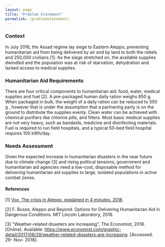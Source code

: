 ```yaml
---
layout: page
title: "Problem Statement"
permalink: /problemstatement/
---
```

### Context
In July 2016, the Assad regime lay siege to Eastern Aleppo, preventing humanitarian aid from being delivered by air and by land to both the rebels and 250,000 civilians [1]. As the siege stretched on, the available supplies dwindled and the population was at risk of starvation, dehydration and lacked access to medical supplies.

### Humanitarian Aid Requirements
There are four critical components to humanitarian aid: food, water, medical supplies and fuel [2]. A pre-packaged human daily ration weighs 850 g. When packaged in bulk, the weight of a daily ration can be reduced to 550 g , however that is under the assumption that a partnering party is on the ground to distribute the supplies evenly. Clean water can be achieved with chemical purifiers like chlorine pills, and filters. Most basic medical supplies are not very heavy, such as bandaids, medicine and disinfecting materials. Fuel is required to run field hospitals, and a typical 50-bed field hospital requires 100 kWh/day.

### Needs Assessment
Given the expected increase in humanitarian disasters in the near future due to climate change [3] and rising political tensions, government and humanitarian aid agencies need a low-cost, disposable method for delivering humanitarian aid supplies to large, isolated populations in active combat zones.

#### References

[1] [Vox, The crisis in Aleppo, explained in 4 minutes. 2018](https://www.youtube.com/watch?v=HsXi6MtyrIU).

[2] F. Busse, Aleppo and Beyond: Options for Delivering Humanitarian Aid in Dangerous Conditions. MIT Lincoln Laboratory, 2016.

[3] "Weather-related disasters are increasing", The Economist, 2018. [Online]. Available: https://www.economist.com/graphic-detail/2017/08/29/weather-related-disasters-are-increasing. [Accessed: 29- Nov- 2018].
